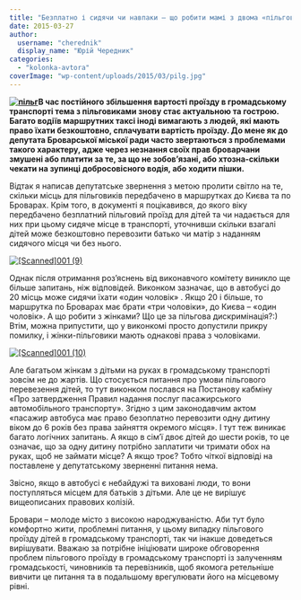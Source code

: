 ```yaml
---
title: "Безплатно і сидячи чи навпаки – що робити мамі з двома «пільговими» дітьми в маршрутці?"
date: 2015-03-27
author: 
  username: "cherednik"
  display_name: "Юрій Чередник"
categories: 
  - "kolonka-avtora"
coverImage: "wp-content/uploads/2015/03/pilg.jpg"
---
```


**[![пільг](https://mpz.brovary.org/wp-content/uploads/2015/03/pilg.jpg)](https://mpz.brovary.org/wp-content/uploads/2015/03/pilg.jpg)В час постійного збільшення вартості проїзду в громадському транспорті тема з пільговиками знову стає актуальною та гострою. Багато водіїв маршрутних таксі іноді вимагають з людей, які мають право їхати безкоштовно, сплачувати вартість проїзду. До мене як до депутата Броварської міської ради часто звертаються з проблемами такого характеру, адже через незнання своїх прав броварчани змушені або платити за те, за що не зобов’язані, або хтозна-скільки чекати на зупинці добросовісного водія, або ходити пішки.**

Відтак я написав депутатське звернення з метою пролити світло на те, скільки місць для пільговиків передбачено в маршрутках до Києва та по Броварах. Крім того, в документі я поцікавився, до якого віку передбачено безплатний пільговий проїзд для дітей та чи надається для них при цьому сидяче місце в транспорті, уточнивши скільки взагалі дітей може безкоштовно перевозити батько чи матір з наданням сидячого місця чи без нього.

[![[Scanned]001 (9)](https://mpz.brovary.org/wp-content/uploads/2015/03/Scanned001-91.jpg)](https://mpz.brovary.org/wp-content/uploads/2015/03/Scanned001-91.jpg)

Однак після отримання роз’яснень від виконавчого комітету виникло ще більше запитань, ніж відповідей. Виконком зазначає, що в автобусі до 20 місць може сидячи їхати «один чоловік» . Якщо 20 і більше, то маршрутка по Броварах має брати «три чоловіки», до Києва – «один чоловік». А що робити з жінками? Що це за пільгова дискримінація?:) Втім, можна припустити, що у виконкомі просто допустили прикру помилку, і жінки-пільговики мають однакові права з чоловіками.

[![[Scanned]001 (10)](https://mpz.brovary.org/wp-content/uploads/2015/03/Scanned001-101.jpg)](https://mpz.brovary.org/wp-content/uploads/2015/03/Scanned001-101.jpg)

Але багатьом жінкам з дітьми на руках в громадському транспорті зовсім не до жартів. Що стосується питання про умови пільгового перевезення дітей, то тут виконком послався на Постанову кабміну «Про затвердження Правил надання послуг пасажирського автомобільного транспорту». Згідно з цим законодавчим актом «пасажир автобуса має право безоплатно перевозити одну дитину віком до 6 років без права зайняття окремого місця». І тут теж виникає багато логічних запитань. А якщо в сім’ї двоє дітей до шести років, то це означає, що за одну дитину потрібно заплатити чи тримати обох на руках, щоб не займати місце? А якщо троє? Тобто чіткої відповіді на поставлене у депутатському зверненні питання нема.

Звісно, якщо в автобусі є небайдужі та виховані люди, то вони поступляться місцем для батьків з дітьми. Але це не вирішує вищеописаних правових колізій.

Бровари – молоде місто з високою народжуваністю. Аби тут було комфортно жити, проблемні питання, у цьому випадку пільгового проїзду дітей в громадському транспорті, так чи інакше доведеться вирішувати. Вважаю за потрібне ініціювати широке обговорення проблем пільгового проїзду в громадському транспорті із залученням громадськості, чиновників та перевізників, щоб якомога ретельніше вивчити це питання та в подальшому врегулювати його на місцевому рівні.
